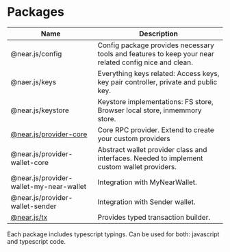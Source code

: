 # Packages

| Name                                                  | Description                                                                                           |
|-------------------------------------------------------|-------------------------------------------------------------------------------------------------------|
| @near.js/config                                       | Config package provides necessary tools and features to keep your near related config nice and clean. |
| @naer.js/keys                                         | Everything keys related: Access keys, key pair controller, private and public key.                    |
| @near.js/keystore                                     | Keystore implementations: FS store, Browser local store, inmemmory store.                             |
| [@near.js/provider-core](./packages/provider-core.md) | Core RPC provider. Extend to create your custom providers                                             |
| @near.js/provider-wallet-core                         | Abstract wallet provider class and interfaces. Needed to implement custom wallet providers.           |
| @near.js/provider-wallet-my-near-wallet               | Integration with MyNearWallet.                                                                        |
| @near.js/provider-wallet-sender                       | Integration with Sender wallet.                                                                       |
| [@near.js/tx](./packages/tx.md)                       | Provides typed transaction builder.                                                                   |

Each package includes typescript typings. Can be used for both: javascript and typescript code.
